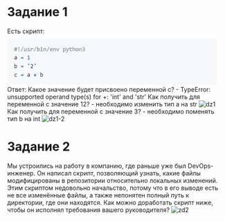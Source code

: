 # Задание 1
Есть скрипт:
![sript](https://github.com/EVolgina/devops-netology16/blob/main/skropt1.PNG)
Ответ:
Какое значение будет присвоено переменной c? - TypeError: unsupported operand type(s) for +: 'int' and 'str'
Как получить для переменной c значение 12? - необходимо изменить тип a на str
![dz1]()
Как получить для переменной c значение 3? - необходимо поменять тип b на int
![dz1-2]()

# Задание 2
Мы устроились на работу в компанию, где раньше уже был DevOps-инженер. Он написал скрипт, позволяющий узнать, какие файлы модифицированы в репозитории относительно локальных изменений. Этим скриптом недовольно начальство, потому что в его выводе есть не все изменённые файлы, а также непонятен полный путь к директории, где они находятся.
Как можно доработать скрипт ниже, чтобы он исполнял требования вашего руководителя?
![zd2]()
